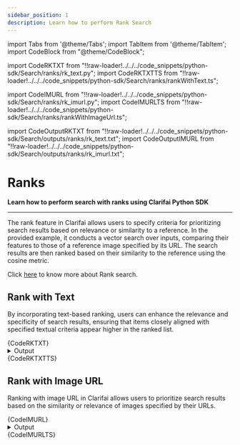 ```yaml
---
sidebar_position: 1
description: Learn how to perform Rank Search 
---
```


import Tabs from '@theme/Tabs';
import TabItem from '@theme/TabItem';
import CodeBlock from "@theme/CodeBlock";


import CodeRKTXT from "!!raw-loader!../../../code_snippets/python-sdk/Search/ranks/rk_text.py";
import CodeRKTXTTS from "!!raw-loader!../../../code_snippets/python-sdk/Search/ranks/rankWithText.ts";

import CodeIMURL from "!!raw-loader!../../../code_snippets/python-sdk/Search/ranks/rk_imurl.py";
import CodeIMURLTS from "!!raw-loader!../../../code_snippets/python-sdk/Search/ranks/rankWithImageUrl.ts";


import CodeOutputRKTXT from "!!raw-loader!../../../code_snippets/python-sdk/Search/outputs/ranks/rk_text.txt";
import CodeOutputIMURL from "!!raw-loader!../../../code_snippets/python-sdk/Search/outputs/ranks/rk_imurl.txt";




# Ranks

**Learn how to perform search with ranks using Clarifai Python SDK**
<hr />

The rank feature in Clarifai allows users to specify criteria for prioritizing search results based on relevance or similarity to a reference. In the provided example, it conducts a vector search over inputs, comparing their features to those of a reference image specified by its URL. The search results are then ranked based on their similarity to the reference using the cosine metric.

Click [here](https://docs.clarifai.com/api-guide/search/rank) to know more about Rank search.


## Rank with Text

By incorporating text-based ranking, users can enhance the relevance and specificity of search results, ensuring that items closely aligned with specified textual criteria appear higher in the ranked list. 

<Tabs>
<TabItem value="python" label="Python">
    <CodeBlock className="language-python">{CodeRKTXT}</CodeBlock>
    <details>
  <summary>Output</summary>
    <CodeBlock className="language-text">{CodeOutputRKTXT}</CodeBlock>
    <img src="/img/python-sdk/rk_text.png" width="700" height="700" />
</details>
</TabItem>
<TabItem value="typescript" label="Typescript">
    <CodeBlock className="language-typescript">{CodeRKTXTTS}</CodeBlock>
</TabItem>
</Tabs>


## Rank with Image URL

Ranking with image URL in Clarifai allows users to prioritize search results based on the similarity or relevance of images specified by their URLs.


<Tabs>
<TabItem value="python" label="Python">
    <CodeBlock className="language-python">{CodeIMURL}</CodeBlock>
    <details>
  <summary>Output</summary>
    <CodeBlock className="language-text">{CodeOutputIMURL}</CodeBlock>
    <img src="/img/python-sdk/rk_imurl.png" width="700" height="700" />
</details>
</TabItem>
<TabItem value="typescript" label="Typescript">
    <CodeBlock className="language-typescript">{CodeIMURLTS}</CodeBlock>
</TabItem>
</Tabs>


